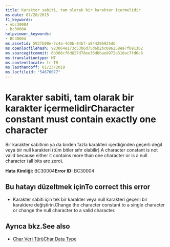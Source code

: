 ```yaml
---
title: Karakter sabiti, tam olarak bir karakter içermelidir
ms.date: 07/20/2015
f1_keywords:
- vbc30004
- bc30004
helpviewer_keywords:
- BC30004
ms.assetid: 592fb00e-7c4a-4d0b-84bf-a844296925dd
ms.openlocfilehash: 923064e173c53b6d75d6b2bc086258ea7f091362
ms.sourcegitcommit: 6b308cf6d627d78ee36dbbae8972a310ac7fd6c8
ms.translationtype: MT
ms.contentlocale: tr-TR
ms.lasthandoff: 01/23/2019
ms.locfileid: "54676077"
---
```

# <a name="character-constant-must-contain-exactly-one-character"></a><span data-ttu-id="27f15-102">Karakter sabiti, tam olarak bir karakter içermelidir</span><span class="sxs-lookup"><span data-stu-id="27f15-102">Character constant must contain exactly one character</span></span>
<span data-ttu-id="27f15-103">Bir karakter sabitinin ya da birden fazla karakteri içerdiğinden geçerli değil veya bir null karakteri (tüm bitler sıfır olabilir).</span><span class="sxs-lookup"><span data-stu-id="27f15-103">A character constant is not valid because either it contains more than one character or is a null character (all bits are zero).</span></span>  
  
 <span data-ttu-id="27f15-104">**Hata Kimliği:** BC30004</span><span class="sxs-lookup"><span data-stu-id="27f15-104">**Error ID:** BC30004</span></span>  
  
## <a name="to-correct-this-error"></a><span data-ttu-id="27f15-105">Bu hatayı düzeltmek için</span><span class="sxs-lookup"><span data-stu-id="27f15-105">To correct this error</span></span>  
  
-   <span data-ttu-id="27f15-106">Karakter sabiti için tek bir karakter veya null karakteri geçerli bir karaktere değiştirin.</span><span class="sxs-lookup"><span data-stu-id="27f15-106">Change the character constant to a single character or change the null character to a valid character.</span></span>  
  
## <a name="see-also"></a><span data-ttu-id="27f15-107">Ayrıca bkz.</span><span class="sxs-lookup"><span data-stu-id="27f15-107">See also</span></span>
- [<span data-ttu-id="27f15-108">Char Veri Türü</span><span class="sxs-lookup"><span data-stu-id="27f15-108">Char Data Type</span></span>](../../visual-basic/language-reference/data-types/char-data-type.md)
